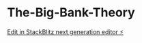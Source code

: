 # The-Big-Bank-Theory

[Edit in StackBlitz next generation editor ⚡️](https://stackblitz.com/~/github.com/bcrhbrhcdb/The-Big-Bank-Theory)